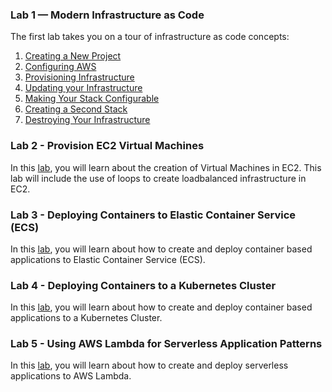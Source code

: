 ### Lab 1 — Modern Infrastructure as Code

The first lab takes you on a tour of infrastructure as code concepts:

1. [Creating a New Project](./lab-01/01-creating-a-new-project.md)
2. [Configuring AWS](./lab-01/02-configuring-aws.md)
3. [Provisioning Infrastructure](./lab-01/03-provisioning-infrastructure.md)
4. [Updating your Infrastructure](./lab-01/04-updating-your-infrastructure.md)
5. [Making Your Stack Configurable](./lab-01/05-making-your-stack-configurable.md)
6. [Creating a Second Stack](./lab-01/06-creating-a-second-stack.md)
7. [Destroying Your Infrastructure](./lab-01/07-destroying-your-infrastructure.md)


### Lab 2 - Provision EC2 Virtual Machines

In this [lab](./lab-02/README.md), you will learn about the creation of Virtual Machines in EC2. This lab will include
the use of loops to create loadbalanced infrastructure in EC2.

### Lab 3 - Deploying Containers to Elastic Container Service (ECS)

In this [lab](./lab-03/README.md), you will learn about how to create and deploy container based applications to Elastic
Container Service (ECS).

### Lab 4 - Deploying Containers to a Kubernetes Cluster

In this [lab](./lab-04/README.md), you will learn about how to create and deploy container based applications to a Kubernetes
Cluster.

### Lab 5 - Using AWS Lambda for Serverless Application Patterns

In this [lab](./lab-05/README.md), you will learn about how to create and deploy serverless applications to AWS Lambda.
